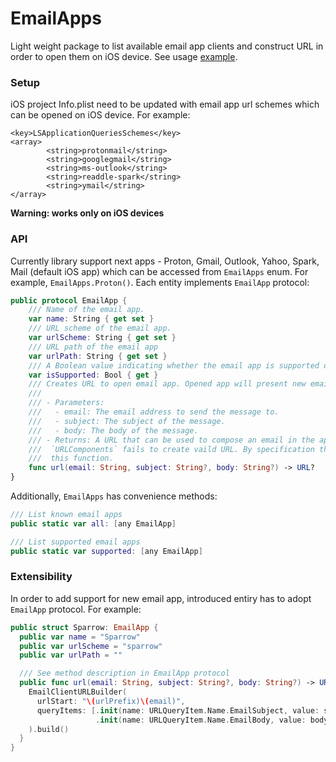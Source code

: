# EmailApps

Light weight package to list available email app clients and construct URL in order to open them on iOS device. See usage [example](https://github.com/alex1704/EmailAppsExample).

### Setup

iOS project Info.plist need to be updated with email app url schemes which can be opened on iOS device. For example:
```
<key>LSApplicationQueriesSchemes</key>
<array>
		<string>protonmail</string>
		<string>googlegmail</string>
		<string>ms-outlook</string>
		<string>readdle-spark</string>
		<string>ymail</string>
</array>
```
**Warning: works only on iOS devices**

### API

Currently library support next apps - Proton, Gmail, Outlook, Yahoo, Spark, Mail (default iOS app) which can be accessed from `EmailApps` enum. For example, `EmailApps.Proton()`. Each entity implements `EmailApp` protocol:
```swift
public protocol EmailApp {
    /// Name of the email app.
    var name: String { get set }
    /// URL scheme of the email app.
    var urlScheme: String { get set }
    /// URL path of the email app
    var urlPath: String { get set }
    /// A Boolean value indicating whether the email app is supported on the current device.
    var isSupported: Bool { get }
    /// Creates URL to open email app. Opened app will present new email with the specified email, subject, and body fields.
    ///
    /// - Parameters:
    ///   - email: The email address to send the message to.
    ///   - subject: The subject of the message.
    ///   - body: The body of the message.
    /// - Returns: A URL that can be used to compose an email in the app, or nil if
    ///  `URLComponents` fails to create vaild URL. By specification there is no check if email app is supported in
    ///  this function.
    func url(email: String, subject: String?, body: String?) -> URL?
}
```

Additionally, `EmailApps` has convenience methods:
```swift
/// List known email apps
public static var all: [any EmailApp]

/// List supported email apps
public static var supported: [any EmailApp]
```

### Extensibility

In order to add support for new email app, introduced entiry has to adopt `EmailApp` protocol. For example:
```swift
public struct Sparrow: EmailApp {
  public var name = "Sparrow"
  public var urlScheme = "sparrow"
  public var urlPath = ""

  /// See method description in EmailApp protocol
  public func url(email: String, subject: String?, body: String?) -> URL? {
    EmailClientURLBuilder(
      urlStart: "\(urlPrefix)\(email)",
      queryItems: [.init(name: URLQueryItem.Name.EmailSubject, value: subject),
                   .init(name: URLQueryItem.Name.EmailBody, value: body)]
    ).build()
  }
}
```
